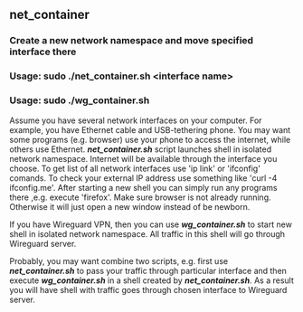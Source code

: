 ## net_container
### Create a new network namespace and move specified interface there
### Usage: sudo ./net_container.sh \<interface name\>
### Usage: sudo ./wg_container.sh

Assume you have several network interfaces on your computer. For example, you have Ethernet cable and USB-tethering phone. You may want some programs (e.g. browser) use your phone to access the internet, while others use Ethernet.
***net_container.sh*** script launches shell in isolated network namespace. Internet will be available through the interface you choose.
To get list of all network interfaces use 'ip link' or 'ifconfig' comands.
To check your external IP address use something like 'curl -4 ifconfig.me'.
After starting a new shell you can simply run any programs there ,e.g. execute 'firefox'.
Make sure browser is not already running.
Otherwise it will just open a new window instead of be newborn.

If you have Wireguard VPN, then you can use ***wg_container.sh*** to start new shell in isolated network namespace. All traffic in this shell will go through Wireguard server.

Probably, you may want combine two scripts, e.g. first use ***net_container.sh*** to pass your traffic through particular interface and then execute ***wg_container.sh*** in a shell created by ***net_container.sh***. As a result you will have shell with traffic goes through chosen interface to Wireguard server.
